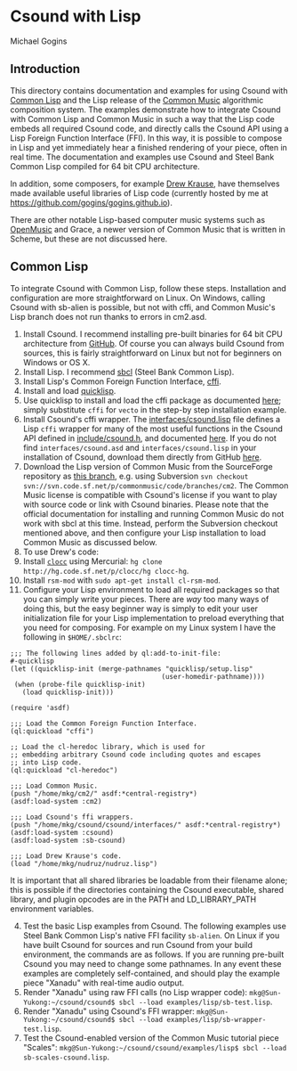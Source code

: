 # Csound with Lisp

Michael Gogins

## Introduction

This directory contains documentation and examples for using Csound with [Common Lisp](https://common-lisp.net/) and the Lisp release of the [Common Music](http://commonmusic.sourceforge.net/) algorithmic composition system. The examples demonstrate how to integrate Csound with Common Lisp and Common Music in such a way that the Lisp code embeds all required Csound code, and directly calls the Csound API using a Lisp Foreign Function Interface (FFI). In this way, it is possible to compose in Lisp and yet immediately hear a finished rendering of your piece, often in real time. The documentation and examples use Csound and Steel Bank Common Lisp compiled for 64 bit CPU architecture.

In addition, some composers, for example [Drew Krause](http://www.drew-krause.com/), have themselves made available useful libraries of Lisp code (currently hosted by me at https://github.com/gogins/gogins.github.io).

There are other notable Lisp-based computer music systems such as [OpenMusic](http://repmus.ircam.fr/openmusic/home) and Grace, a newer version of Common Music that is written in Scheme, but these are not discussed here.

## Common Lisp

To integrate Csound with Common Lisp, follow these steps. Installation and configuration are more straightforward on Linux. On Windows, calling Csound with sb-alien is possible, but not with cffi, and Common Music's Lisp branch does not run thanks to errors in cm2.asd.

1. Install Csound. I recommend installing pre-built binaries for 64 bit CPU architecture from [GitHub](http://csound.github.io/download.html). Of course you can always build Csound from sources, this is fairly straightforward on Linux but not for beginners on Windows or OS X.
2. Install Lisp.  I recommend [sbcl](http://www.sbcl.org/) (Steel Bank Common Lisp).
3. Install Lisp's Common Foreign Function Interface, [cffi](https://common-lisp.net/project/cffi/).  
 1. Install and load [quicklisp](https://www.quicklisp.org/beta/).
 2. Use quicklisp to install and load the cffi package as documented [here](https://www.quicklisp.org/beta/#installation); simply substitute `cffi` for `vecto` in the step-by step installation example.
 3. Install Csound's cffi wrapper. The [interfaces/csound.lisp](http://github.com/csound/csound/blob/develop/interfaces/csound.lisp) file defines a Lisp `cffi` wrapper for many of the most useful functions in the Csound API defined in [include/csound.h](https://github.com/csound/csound/blob/develop/include/csound.h), and documented [here](http://csound.github.io/docs/api/index.html). If you do not find `interfaces/csound.asd` and `interfaces/csound.lisp` in your installation of Csound, download them directly from GitHub [here](http://github.com/csound/csound/blob/develop/interfaces/).
5. Download the Lisp version of Common Music from the SourceForge repository as [this branch](https://sourceforge.net/p/commonmusic/code/HEAD/tree/branches/cm2/), e.g. using Subversion `svn checkout svn://svn.code.sf.net/p/commonmusic/code/branches/cm2`. The Common Music license is compatible with Csound's license if you want to play with source code or link with Csound binaries. Please note that the official documentation for installing and running Common Music do not work with sbcl at this time. Instead, perform the Subversion checkout mentioned above, and then configure your Lisp installation to load Common Music as discussed below.
4.  To use Drew's code:
  1. Install [`clocc`](http://clocc.sourceforge.net/) using Mercurial: `hg clone http://hg.code.sf.net/p/clocc/hg clocc-hg`. 
  2. Install `rsm-mod` with `sudo apt-get install cl-rsm-mod`.
6. Configure your Lisp environment to load all required packages so that you can simply write your pieces. There are _way_ too many ways of doing this, but the easy beginner way is simply to edit your user initialization file for your Lisp implementation to preload everything that you need for composing. For example on my Linux system I have the following in `$HOME/.sbclrc`:
 ```
;;; The following lines added by ql:add-to-init-file:
#-quicklisp
(let ((quicklisp-init (merge-pathnames "quicklisp/setup.lisp"
                                       (user-homedir-pathname))))
  (when (probe-file quicklisp-init)
    (load quicklisp-init)))

(require 'asdf)    

;;; Load the Common Foreign Function Interface.
(ql:quickload "cffi")

;; Load the cl-heredoc library, which is used for 
;; embedding arbitrary Csound code including quotes and escapes
;; into Lisp code.
(ql:quickload "cl-heredoc")

;;; Load Common Music.
(push "/home/mkg/cm2/" asdf:*central-registry*)
(asdf:load-system :cm2)

;;; Load Csound's ffi wrappers.
(push "/home/mkg/csound/csound/interfaces/" asdf:*central-registry*)
(asdf:load-system :csound)
(asdf:load-system :sb-csound)

;;; Load Drew Krause's code.
(load "/home/mkg/nudruz/nudruz.lisp")
```

It is important that all shared libraries be loadable from their filename alone; this is possible if the directories containing the Csound executable, shared library, and plugin opcodes are in the PATH and LD_LIBRARY_PATH environment variables.

4. Test the basic Lisp examples from Csound. The following examples use Steel Bank Common Lisp's native FFI facility `sb-alien`. On Linux if you have built Csound for sources and run Csound from your build environment, the commands are as follows. If you are running pre-built Csound you may need to change some pathnames. In any event these examples are completely self-contained, and should play the example piece "Xanadu" with real-time audio output.
 1. Render "Xanadu" using raw FFI calls (no Lisp wrapper code): `mkg@Sun-Yukong:~/csound/csound$ sbcl --load examples/lisp/sb-test.lisp`.
 2. Render "Xanadu" using Csound's FFI wrapper: `mkg@Sun-Yukong:~/csound/csound$ sbcl --load examples/lisp/sb-wrapper-test.lisp`.
3. Test the Csound-enabled version of the Common Music tutorial piece "Scales": `mkg@Sun-Yukong:~/csound/csound/examples/lisp$ sbcl --load sb-scales-csound.lisp`.
 

